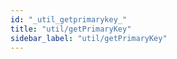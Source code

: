 ```yaml
---
id: "_util_getprimarykey_"
title: "util/getPrimaryKey"
sidebar_label: "util/getPrimaryKey"
---
```



